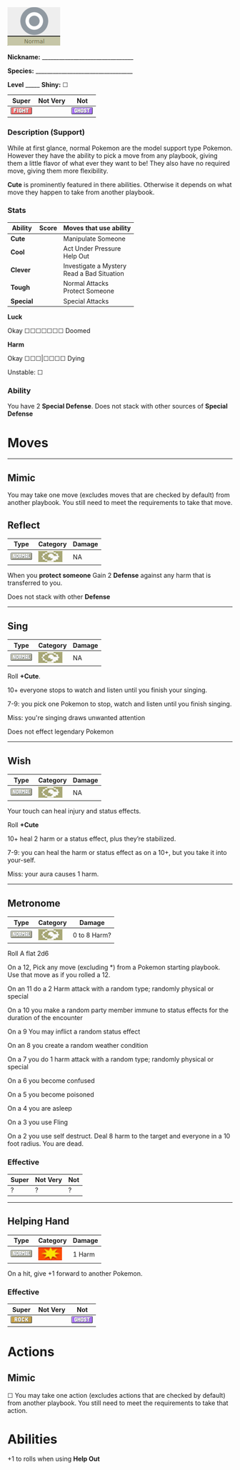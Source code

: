 ![normal](images/normal.png)

**Nickname:** \_\_\_\_\_\_\_\_\_\_\_\_\_\_\_\_\_\_\_\_\_\_\_\_\_\_\_\_\_\_\_\_

**Species:** \_\_\_\_\_\_\_\_\_\_\_\_\_\_\_\_\_\_\_\_\_\_\_\_\_\_\_\_\_\_\_\_\_\_

**Level** _\_\_\_\_   **Shiny:** ☐

 |   Super                        | Not Very| Not                         |
 |--------------------------------|---------|-----------------------------|
 | ![](images/FightingIC_Big.webp)|         | ![](images/GhostIC_Big.webp)|

### Description (Support)

While at first glance, normal Pokemon are the model support type Pokemon. However they have the ability to pick a move from any playbook, giving them a little flavor of what ever they want to be! They also have no required move, giving them more flexibility.

**Cute** is prominently featured in there abilities. Otherwise it depends on what move they happen to take from another playbook.

### Stats


 |      Ability                   | Score | Moves that use ability                         |
 |--------------------------------|---------|-----------------------------|
 | **Cute**  | | Manipulate Someone <br/> |
 | **Cool**  | | Act Under Pressure <br/> Help Out |
 | **Clever**| | Investigate a Mystery <br/> Read a Bad Situation |
 | **Tough** | | Normal Attacks <br/> Protect Someone |
 | **Special** | | Special Attacks <br/> |

**Luck**

Okay ☐☐☐☐☐☐☐ Doomed

**Harm**

Okay ☐☐☐|☐☐☐☐ Dying

Unstable: ☐

### Ability

You have 2 **Special Defense**. Does not stack with other sources of **Special Defense**



# Moves
---

## Mimic 

You may take one move (excludes moves that are checked by default) from another playbook. You still need to meet the requirements to take that move.

## Reflect

 | Type        | Category   | Damage      |
 | ----------- | ------------ | ----------- |
 | ![](images/NormalIC_Big.webp)| ![](images/status.png)| NA |


When you **protect someone** Gain 2 **Defense** against any harm that is transferred to you.

Does not stack with other **Defense**

---

## Sing

 | Type        | Category   | Damage      |
 | ----------- | ------------ | ----------- |
 | ![](images/NormalIC_Big.webp)| ![](images/status.png)| NA |


Roll  **+Cute**.

10+ everyone stops to watch and listen until you finish your singing.

7-9: you pick one Pokemon to stop, watch and listen until you finish singing.

Miss: you're singing draws unwanted attention

Does not effect legendary Pokemon

---

## Wish

 | Type        | Category   | Damage      |
 | ----------- | ------------ | ----------- |
 | ![](images/NormalIC_Big.webp)| ![](images/status.png)| NA |

Your  touch  can  heal  injury  and  status effects.

Roll **+Cute**

10+ heal 2 harm or a status effect, plus  they’re  stabilized.

7-9: you can heal the harm or status effect as on a 10+, but you take it into your-self.

Miss: your aura causes 1 harm.

---

## Metronome

 | Type        | Category   | Damage      |
 | ----------- | ------------ | ----------- |
 | ![](images/NormalIC_Big.webp)| ![](images/status.png)| 0 to 8 Harm?|

 Roll A flat 2d6

 On a 12, Pick any move (excluding *) from a Pokemon starting playbook. Use that move as if you rolled a 12.

 On an 11 do a 2 Harm attack with a random type; randomly physical or special

 On a 10 you make a random party member immune to status effects for the duration of the encounter

 On a 9 You may inflict a random status effect 

 On an 8 you create a random weather condition

 On a 7 you do 1 harm attack with a random type; randomly physical or special

 On a 6 you become confused

 On a 5 you become poisoned

 On a 4 you are asleep

 On a 3 you use Fling

 On a 2 you use self destruct. Deal 8 harm to the target and everyone in a 10 foot radius. You are dead.

### Effective

 |   Super| Not Very| Not|
 |--------|---------|----|
 |  ?     |  ?      |  ? |


---

## Helping Hand

 | Type        | Category   | Damage      |
 | ----------- | ------------ | ----------- |
 | ![](images/NormalIC_Big.webp)| ![](images/physical.png)| 1 Harm |

  On a hit, give +1 forward to another Pokemon.


### Effective

 |   Super                        | Not Very| Not                         |
 |--------------------------------|---------|-----------------------------|
 | ![](images/RockIC_Big.webp)|         | ![](images/GhostIC_Big.webp)|

# Actions

## Mimic 

☐ You may take one action (excludes actions that are checked by default) from another playbook. You still need to meet the requirements to take that action.

# Abilities  

+1 to rolls when using **Help Out**
